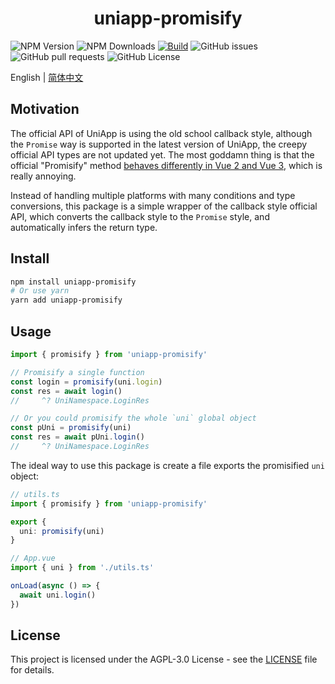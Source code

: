 <p align="center">
  <h1 align="center">uniapp-promisify</h1>
</p>

<p align="center">

![NPM Version](https://img.shields.io/npm/v/uniapp-promisify?style=flat)
![NPM Downloads](https://img.shields.io/npm/dw/uniapp-promisify)
[![Build](https://github.com/MaikoTan/uniapp-promisify/actions/workflows/build.yml/badge.svg)](https://github.com/MaikoTan/uniapp-promisify/actions/workflows/build.yml)
![GitHub issues](https://img.shields.io/github/issues/MaikoTan/uniapp-promisify)
![GitHub pull requests](https://img.shields.io/github/issues-pr/MaikoTan/uniapp-promisify)
![GitHub License](https://img.shields.io/github/license/MaikoTan/uniapp-promisify?color=green)

</p>

English | [简体中文](https://github.com/MaikoTan/uniapp-promisify/blob/master/README.zh-CN.md)

## Motivation

The official API of UniApp is using the old school callback style, although the `Promise` way is supported in the latest version of UniApp, the creepy official API types are not updated yet. The most goddamn thing is that the official "Promisify" method [behaves differently in Vue 2 and Vue 3](https://uniapp.dcloud.net.cn/api/#vue-2-%E5%92%8C-vue-3-%E7%9A%84-api-promise-%E5%8C%96), which is really annoying.

Instead of handling multiple platforms with many conditions and type conversions, this package is a simple wrapper of the callback style official API, which converts the callback style to the `Promise` style, and automatically infers the return type.

## Install

```bash
npm install uniapp-promisify
# Or use yarn
yarn add uniapp-promisify
```

## Usage

```ts
import { promisify } from 'uniapp-promisify'

// Promisify a single function
const login = promisify(uni.login)
const res = await login()
//     ^? UniNamespace.LoginRes

// Or you could promisify the whole `uni` global object
const pUni = promisify(uni)
const res = await pUni.login()
//     ^? UniNamespace.LoginRes
```

The ideal way to use this package is create a file exports the promisified `uni` object:

```ts
// utils.ts
import { promisify } from 'uniapp-promisify'

export {
  uni: promisify(uni)
}

// App.vue
import { uni } from './utils.ts'

onLoad(async () => {
  await uni.login()
})
```

## License

This project is licensed under the AGPL-3.0 License - see the [LICENSE](./LICENSE) file for details.
